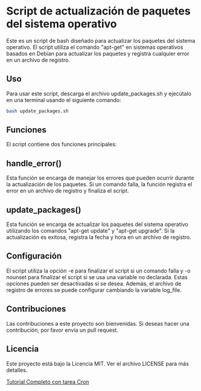 # Script de actualización de paquetes del sistema operativo

Este es un script de bash diseñado para actualizar los paquetes del sistema operativo. El script utiliza el comando "apt-get" en sistemas operativos basados en Debian para actualizar los paquetes y registra cualquier error en un archivo de registro.

## Uso
Para usar este script, descarga el archivo update_packages.sh y ejecútalo en una terminal usando el siguiente comando:

```Bash
bash update_packages.sh
```

## Funciones
El script contiene dos funciones principales:

## handle_error()
Esta función se encarga de manejar los errores que pueden ocurrir durante la actualización de los paquetes. Si un comando falla, la función registra el error en un archivo de registro y finaliza el script.

## update_packages()
Esta función se encarga de actualizar los paquetes del sistema operativo utilizando los comandos "apt-get update" y "apt-get upgrade". Si la actualización es exitosa, registra la fecha y hora en un archivo de registro.

## Configuración
El script utiliza la opción -e para finalizar el script si un comando falla y -o nounset para finalizar el script si se usa una variable no declarada. Estas opciones pueden ser desactivadas si se desea. Además, el archivo de registro de errores se puede configurar cambiando la variable log_file.

## Contribuciones
Las contribuciones a este proyecto son bienvenidas. Si deseas hacer una contribución, por favor envía un pull request.

## Licencia
Este proyecto está bajo la Licencia MIT. Ver el archivo LICENSE para más detalles.


[Tutorial Completo con tarea Cron](https://github.com/vhgalvez/Shell_bash/blob/main/Tutorial_Actualizar_paquetes._tarea%20cron.md)


